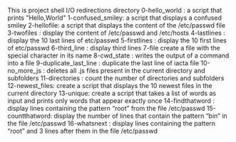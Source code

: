 This is project shell I/O redirections directory
0-hello_world : a script that prints \"Hello,World\"
1-confused_smiley: a script that displays a confused smiley 
2-hellofile: a script that displays the content of the /etc/passwd file 
3-twofiles : display the content of /etc/passwd and /etc/hosts
4-lastlines : display the 10 last lines of etc/passwd
5-firstlines : display the 10 first lines of etc/passwd
6-third_line : display third lines
7-file create a file with the special character in its name
8-cwd_state : writes the output of a command into a file 
9-duplicate_last_line : duplicate the last line of iacta file 
10-no_more_js : deletes all .js files present in the current directory and subfolders 
11-directories : count the number of directories and subfolders 
12-newest_files: create a script that displays the 10 newest files in the current directory 
13-unique: create a script that takes a list of words as input and prints only words that appear exactly once
14-findthatword : display lines containing the pattern “root” from the file /etc/passwd
15-countthatword: display the number of lines that contain the pattern “bin” in the file /etc/passwd
16-whatsnext : display lines containing the pattern “root” and 3 lines after them in the file /etc/passwd
